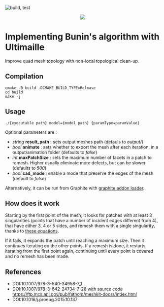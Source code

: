 ![build, test](https://github.com/baldraven/ultimailleQuadRemesh/actions/workflows/continuous.yml/badge.svg)

<p align="center">
  <img src="https://i.imgur.com/H9Hh1gZ.jpg"/>
</p>

# Implementing Bunin's algorithm with Ultimaille

Improve quad mesh topology with non-local topological clean-up.

## Compilation

```
cmake -B build -DCMAKE_BUILD_TYPE=Release
cd build
make -j
```
## Usage

```
./{executable path} model={model path} {paramType=paramValue}
```

Optional parameters are :
- *string* **result_path** : sets output meshes path (defauls to *output/*)
- *bool* **animate** : sets whether to export the mesh after each iteration, in a output/animation folder (defaults to *false*)
- *int* **maxPatchSize** : sets the maximum number of facets in a patch to remesh. Higher usually eliminate more defects, but can be slower (defaults to *500*)
- *bool* **cad_mode** : enable a mode that preserve the edges of the mesh (default to *false*)

Alternatively, it can be run from Graphite with [graphite addon loader](https://github.com/ultimaille/graphite-addon-loader).

## How does it work

Starting by the first point of the mesh, it looks for patches with at least 3 singularities (points that have a number of incident edges different from 4), that have either 3, 4 or 5 sides, and remesh them with a single singularity, thanks to [these equations](src/matrixEquations.h).

If it fails, it expands the patch until reaching a maximum size. Then it continues iterating on the other points. If a remesh is done, it restarts iterating from the first point again, continuing until every point is covered and no remesh has been made.

## References
- DOI:10.1007/978-3-540-34958-7_1
- DOI:10.1007/978-3-642-24734-7-28  with source code https://ftp.mcs.anl.gov/pub/fathom/meshkit-docs//index.html
- DOI:10.1016/j.proeng.2015.10.137